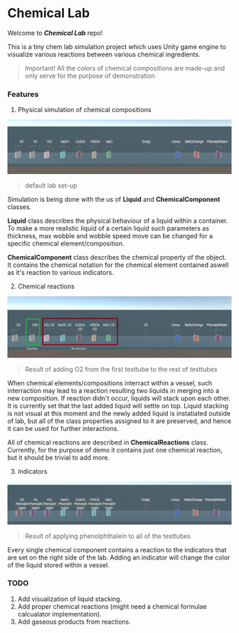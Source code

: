 
# Chemical Lab

Welcome to ***Chemical Lab*** repo!  

This is a tiny chem lab simulation project which uses Unity game engine to visualize various reactions between
various chemical ingredients.

>Important! All the colors of chemical compositions are made-up and only serve for the purpose of demonstration

### Features

1. Physical simulation of chemical compositions

![](/Screenshots/1.jpg)
>default lab set-up

Simulation is being done with the us of **Liquid** and **ChemicalComponent** classes. 

**Liquid** class describes the physical behaviour of a liquid within a container. To make a more realistic liquid of a certain
liquid such parameters as thickness, max wobble and wobble speed move can be changed for a specific chemical element/composition.

**ChemicalComponent** class describes the chemical property of the object. It contains the chemical notation for the chemical element
contained aswell as it's reaction to various indicators.

2. Chemical reactions

![](/Screenshots/2.jpg)
>Result of adding O2 from the first testtube to the rest of testtubes

When chemical elements/compositions interract within a vessel, such interraction may lead to a reaction resulting two liquids in merging into a new
composition. If reaction didn't occur, liquids will stack upon each other. It is currently set that the last added liquid will settle
on top. Liquid stacking is not visual at this moment and the newly added liquid is instatiated outside of lab, but all of the class
properties assigned to it are preserved, and hence it can be used for further interactions.

All of chemical reactions are described in **ChemicalReactions** class. Currently, for the purpose of demo it contains just one
chemical reaction, but it should be trivial to add more.

3. Indicators

![](/Screenshots/3.jpg)
>Result of applying phenolphthalein to all of the testtubes

Every single chemical component contains a reaction to the indicators that are set on the right side of the lab. Adding an indicator
will change the color of the liquid stored within a vessel.

### TODO

1. Add visualization of liquid stacking.
2. Add proper chemical reactions (might need a chemical formulae calcualator implementation).
3. Add gaseous products from reactions.
